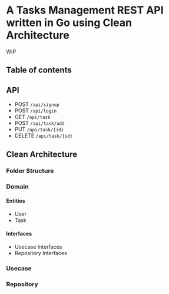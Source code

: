 # A Tasks Management REST API written in Go using Clean Architecture
WIP
## Table of contents
## API

- POST `/api/signup`
- POST `/api/login`
- GET `/api/task`
- POST `/api/task/add`
- PUT `/api/task/{id}`
- DELETE `/api/task/{id}`

## Clean Architecture
### Folder Structure
### Domain
#### Entities
- User
- Task
#### Interfaces
- Usecase Interfaces
- Repository Interfaces
### Usecase
### Repository
